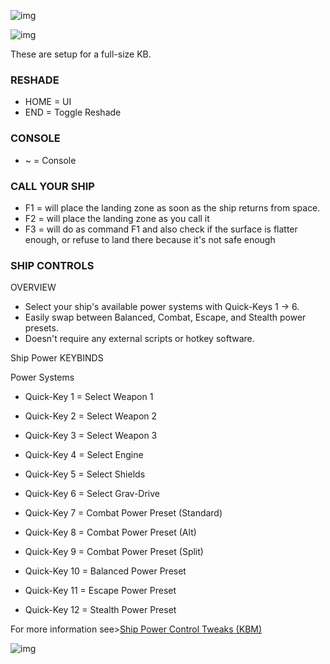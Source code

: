 ![img](https://s11.gifyu.com/images/SgCoI.png)

![img](https://s11.gifyu.com/images/SgafS.png)


These are setup for a full-size KB.


### RESHADE

- HOME =  UI
- END = Toggle Reshade


### CONSOLE

- ~ = Console


### CALL YOUR SHIP

- F1 = will place the landing zone as soon as the ship returns from space.
- F2 = will place the landing zone as you call it
- F3 = will do as command F1 and also check if the surface is flatter enough, or refuse to land there because it's not safe enough


### SHIP CONTROLS

OVERVIEW
- Select your ship's available power systems with Quick-Keys 1 -> 6.
- Easily swap between Balanced, Combat, Escape, and Stealth power presets. 
- Doesn't require any external scripts or hotkey software. 

Ship Power KEYBINDS

Power Systems
- Quick-Key 1 = Select Weapon 1 
- Quick-Key 2 = Select Weapon 2 
- Quick-Key 3 = Select Weapon 3 
- Quick-Key 4 = Select Engine
- Quick-Key 5 = Select Shields 
- Quick-Key 6 = Select Grav-Drive

- Quick-Key 7 = Combat Power Preset (Standard)
- Quick-Key 8 = Combat Power Preset (Alt)
- Quick-Key 9 = Combat Power Preset (Split)
- Quick-Key 10 = Balanced Power Preset
- Quick-Key 11 = Escape Power Preset
- Quick-Key 12 = Stealth Power Preset

For more information see>[Ship Power Control Tweaks (KBM)](https://github.com/2077v2/Constellation/blob/main/Guides.md#gameplay)

![img](https://s11.gifyu.com/images/Sgd38.jpg)


